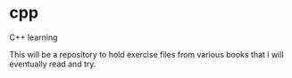 # cpp
C++ learning

This will be a repository to hold exercise files from various books that i will eventually read and try.
